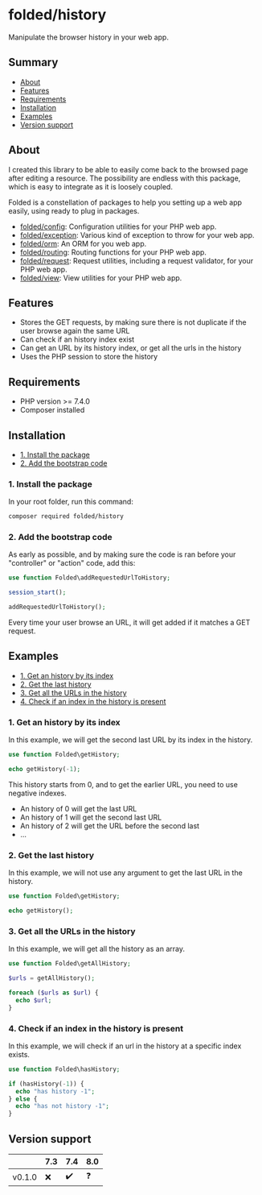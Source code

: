 # folded/history

Manipulate the browser history in your web app.

## Summary

- [About](#about)
- [Features](#features)
- [Requirements](#requirements)
- [Installation](#installation)
- [Examples](#examples)
- [Version support](#version-support)

## About

I created this library to be able to easily come back to the browsed page after editing a resource. The possibility are endless with this package, which is easy to integrate as it is loosely coupled.

Folded is a constellation of packages to help you setting up a web app easily, using ready to plug in packages.

- [folded/config](https://github.com/folded-php/config): Configuration utilities for your PHP web app.
- [folded/exception](https://github.com/folded-php/exception): Various kind of exception to throw for your web app.
- [folded/orm](https://github.com/folded-php/orm): An ORM for you web app.
- [folded/routing](https://github.com/folded-php/routing): Routing functions for your PHP web app.
- [folded/request](https://github.com/folded-php/request): Request utilities, including a request validator, for your PHP web app.
- [folded/view](https://github.com/folded-php/view): View utilities for your PHP web app.

## Features

- Stores the GET requests, by making sure there is not duplicate if the user browse again the same URL
- Can check if an history index exist
- Can get an URL by its history index, or get all the urls in the history
- Uses the PHP session to store the history

## Requirements

- PHP version >= 7.4.0
- Composer installed

## Installation

- [1. Install the package](#1-install-the-package)
- [2. Add the bootstrap code](#2-add-the-bootstrap-code)

### 1. Install the package

In your root folder, run this command:

```bash
composer required folded/history
```

### 2. Add the bootstrap code

As early as possible, and by making sure the code is ran before your "controller" or "action" code, add this:

```php
use function Folded\addRequestedUrlToHistory;

session_start();

addRequestedUrlToHistory();
```

Every time your user browse an URL, it will get added if it matches a GET request.

## Examples

- [1. Get an history by its index](#1-get-an-history-by-its-index)
- [2. Get the last history](#2-get-the-last-history)
- [3. Get all the URLs in the history](#3-get-all-the-ur-ls-in-the-history)
- [4. Check if an index in the history is present](#4-check-if-an-index-in-the-history-is-present)

### 1. Get an history by its index

In this example, we will get the second last URL by its index in the history.

```php
use function Folded\getHistory;

echo getHistory(-1);
```

This history starts from 0, and to get the earlier URL, you need to use negative indexes.

- An history of 0 will get the last URL
- An history of 1 will get the second last URL
- An history of 2 will get the URL before the second last
- ...

### 2. Get the last history

In this example, we will not use any argument to get the last URL in the history.

```php
use function Folded\getHistory;

echo getHistory();
```

### 3. Get all the URLs in the history

In this example, we will get all the history as an array.

```php
use function Folded\getAllHistory;

$urls = getAllHistory();

foreach ($urls as $url) {
  echo $url;
}
```

### 4. Check if an index in the history is present

In this example, we will check if an url in the history at a specific index exists.

```php
use function Folded\hasHistory;

if (hasHistory(-1)) {
  echo "has history -1";
} else {
  echo "has not history -1";
}
```

## Version support

|        | 7.3 | 7.4 | 8.0 |
| ------ | --- | --- | --- |
| v0.1.0 | ❌  | ✔️  | ❓  |
